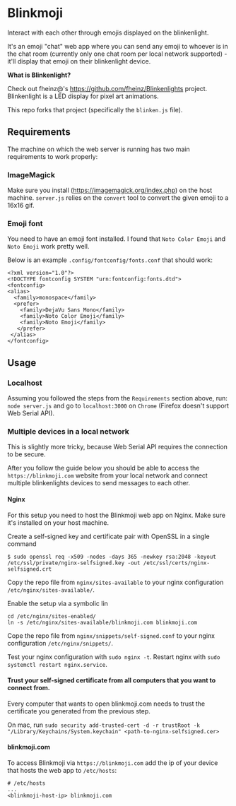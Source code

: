 # Blinkmoji

Interact with each other through emojis displayed on the blinkenlight.

It's an emoji "chat" web app where you can send any emoji to whoever is in the chat room (currently only one chat room per local network supported) - it'll display that emoji on their blinkenlight device.

**What is Blinkenlight?**

Check out fheinz@'s https://github.com/fheinz/Blinkenlights project. Blinkenlight is a LED display for pixel art animations.

This repo forks that project (specifically the `blinken.js` file).

## Requirements
The machine on which the web server is running has two main requirements to work properly:

### ImageMagick
Make sure you install (https://imagemagick.org/index.php) on the host machine.
`server.js` relies on the `convert` tool to convert the given emoji to a 16x16 gif.

### Emoji font
You need to have an emoji font installed. I found that `Noto Color Emoji` and `Noto Emoji` work pretty well.

Below is an example `.config/fontconfig/fonts.conf` that should work:
```
<?xml version="1.0"?>
<!DOCTYPE fontconfig SYSTEM "urn:fontconfig:fonts.dtd">
<fontconfig>
<alias>
  <family>monospace</family>
  <prefer>
    <family>DejaVu Sans Mono</family>
    <family>Noto Color Emoji</family>
    <family>Noto Emoji</family>
   </prefer>
 </alias>
</fontconfig>
```
## Usage
### Localhost
Assuming you followed the steps from the `Requirements` section above, run: `node server.js` and go to `localhost:3000` on `Chrome` (Firefox doesn't support Web Serial API).

### Multiple devices in a local network
This is slightly more tricky, because Web Serial API requires the connection to be secure.

After you follow the guide below you should be able to access the `https://blinkmoji.com` website from your local network and connect multiple blinkenlights devices to send messages to each other. 

#### Nginx
For this setup you need to host the Blinkmoji web app on Nginx. Make sure it's installed on your host machine.

Create a self-signed key and certificate pair with OpenSSL in a single command
```
$ sudo openssl req -x509 -nodes -days 365 -newkey rsa:2048 -keyout /etc/ssl/private/nginx-selfsigned.key -out /etc/ssl/certs/nginx-selfsigned.crt
```

Copy the repo file from `nginx/sites-available` to your nginx configuration `/etc/nginx/sites-available/`.

Enable the setup via a symbolic lin
```
cd /etc/nginx/sites-enabled/ 
ln -s /etc/nginx/sites-available/blinkmoji.com blinkmoji.com
```

Cope the repo file from `nginx/snippets/self-signed.conf` to your nginx configuration `/etc/nginx/snippets/`.

Test your nginx configuration with `sudo nginx -t`.
Restart nginx with `sudo systemctl restart nginx.service`.

#### Trust your self-signed certificate from all computers that you want to connect from. 
Every computer that wants to open blinkmoji.com needs to trust the certificate you generated from the previous step.

On mac, run `sudo security add-trusted-cert -d -r trustRoot -k "/Library/Keychains/System.keychain" <path-to-nginx-selfsigned.cer>`

#### blinkmoji.com
To access Blinkmoji via `https://blinkmoji.com` add the ip of your device that hosts the web app to `/etc/hosts`: 
```
# /etc/hosts
...
<blinkmoji-host-ip> blinkmoji.com
```